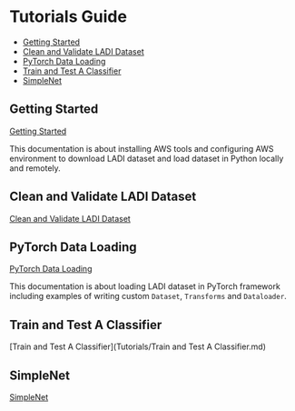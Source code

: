 # Tutorials Guide
- [Getting Started](#getting-started)
- [Clean and Validate LADI Dataset](#clean-and-validate-ladi-dataset)
- [PyTorch Data Loading](#pytorch-data-loading)
- [Train and Test A Classifier](#train-and-test-a-classifier)
- [SimpleNet](#simplenet)
 
## Getting Started
[Getting Started](https://github.com/NaeRong/DS440_Capstone/blob/master/Tutorials/Getting%20Started.md) 

This documentation is about installing AWS tools and configuring AWS environment to download LADI dataset and load dataset in Python locally and remotely.

## Clean and Validate LADI Dataset
[Clean and Validate LADI Dataset](https://github.com/NaeRong/DS440_Capstone/blob/master/Tutorials/Clean%20and%20Validate%20LADI%20Dataset.md)

## PyTorch Data Loading
[PyTorch Data Loading](https://github.com/NaeRong/DS440_Capstone/blob/master/Tutorials/Pytorch%20Data%20Load.md) 

This documentation is about loading LADI dataset in PyTorch framework including examples of writing custom `Dataset`, `Transforms` and `Dataloader`.

## Train and Test A Classifier
[Train and Test A Classifier](Tutorials/Train and Test A Classifier.md)

## SimpleNet
[SimpleNet](Tutorials/SimpleNet.md)
